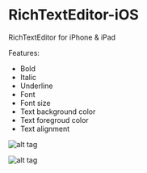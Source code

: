 RichTextEditor-iOS
==================
RichTextEditor for iPhone &amp; iPad

Features:
- Bold
- Italic
- Underline
- Font
- Font size
- Text background color
- Text foregroud color
- Text alignment


![alt tag](https://raw.github.com/aryaxt/iOS-Rich-Text-Editor/master/ipadScreenShot.png)

![alt tag](https://raw.github.com/aryaxt/iOS-Rich-Text-Editor/master/iphoneScreenshot.png)

